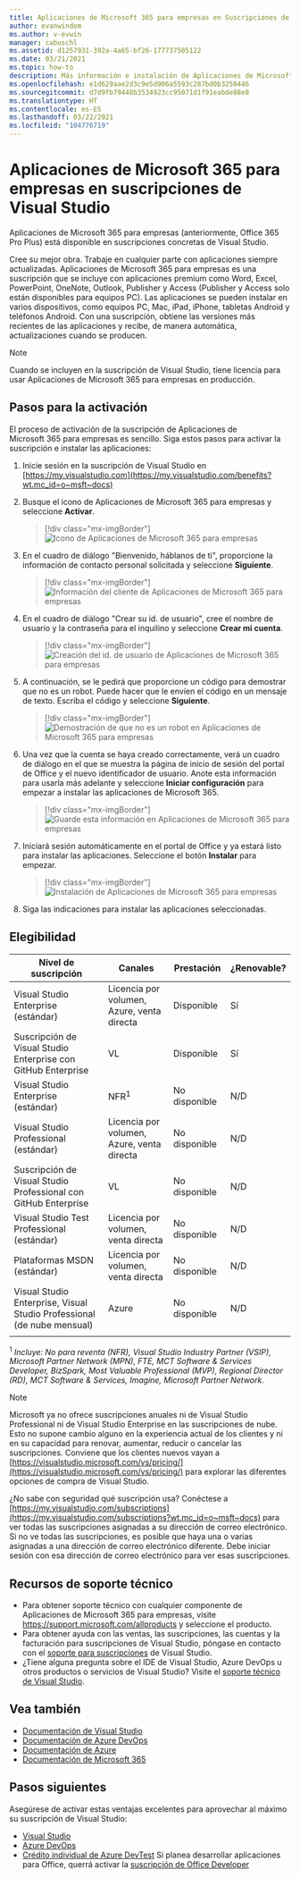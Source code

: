 ```yaml
---
title: Aplicaciones de Microsoft 365 para empresas en Suscripciones de Visual Studio | Microsoft Docs
author: evanwindom
ms.author: v-evwin
manager: cabuschl
ms.assetid: d1257931-392a-4a65-bf26-177737505122
ms.date: 03/21/2021
ms.topic: how-to
description: Más información e instalación de Aplicaciones de Microsoft 365 para empresas
ms.openlocfilehash: e1d629aae2d3c9e5d906a5593c287bd0b3250446
ms.sourcegitcommit: d7d9fb79448b3534923cc95071d1f91eabde88e8
ms.translationtype: HT
ms.contentlocale: es-ES
ms.lasthandoff: 03/22/2021
ms.locfileid: "104776719"
---
```

# <a name="microsoft-365-apps-for-enterprise-in-visual-studio-subscriptions"></a>Aplicaciones de Microsoft 365 para empresas en suscripciones de Visual Studio
Aplicaciones de Microsoft 365 para empresas (anteriormente, Office 365 Pro Plus) está disponible en suscripciones concretas de Visual Studio. 

Cree su mejor obra. Trabaje en cualquier parte con aplicaciones siempre actualizadas. Aplicaciones de Microsoft 365 para empresas es una suscripción que se incluye con aplicaciones premium como Word, Excel, PowerPoint, OneNote, Outlook, Publisher y Access (Publisher y Access solo están disponibles para equipos PC). Las aplicaciones se pueden instalar en varios dispositivos, como equipos PC, Mac, iPad, iPhone, tabletas Android y teléfonos Android. Con una suscripción, obtiene las versiones más recientes de las aplicaciones y recibe, de manera automática, actualizaciones cuando se producen.

> [!NOTE]
> Cuando se incluyen en la suscripción de Visual Studio, tiene licencia para usar Aplicaciones de Microsoft 365 para empresas en producción.  

## <a name="activation-steps"></a>Pasos para la activación
El proceso de activación de la suscripción de Aplicaciones de Microsoft 365 para empresas es sencillo.  Siga estos pasos para activar la suscripción e instalar las aplicaciones:

1. Inicie sesión en la suscripción de Visual Studio en [https://my.visualstudio.com](https://my.visualstudio.com/benefits?wt.mc_id=o~msft~docs)
1. Busque el icono de Aplicaciones de Microsoft 365 para empresas y seleccione **Activar**.
   > [!div class="mx-imgBorder"]
   > ![Icono de Aplicaciones de Microsoft 365 para empresas](_img/microsoft-365-apps-for-enterprise/tile-activate.png "Seleccione Activar para empezar con la suscripción.")

1. En el cuadro de diálogo "Bienvenido, háblanos de ti", proporcione la información de contacto personal solicitada y seleccione **Siguiente**.
   > [!div class="mx-imgBorder"]
   > ![Información del cliente de Aplicaciones de Microsoft 365 para empresas](_img/microsoft-365-apps-for-enterprise/get-to-know-you.png "Escriba la información de contacto.")

1. En el cuadro de diálogo "Crear su id. de usuario", cree el nombre de usuario y la contraseña para el inquilino y seleccione **Crear mi cuenta**.
   > [!div class="mx-imgBorder"]
   > ![Creación del id. de usuario de Aplicaciones de Microsoft 365 para empresas](_img/microsoft-365-apps-for-enterprise/create-your-user-id.png "Cree el identificador de usuario y la contraseña.")

1. A continuación, se le pedirá que proporcione un código para demostrar que no es un robot.  Puede hacer que le envíen el código en un mensaje de texto.  Escriba el código y seleccione **Siguiente**. 
   > [!div class="mx-imgBorder"]
   > ![Demostración de que no es un robot en Aplicaciones de Microsoft 365 para empresas](_img/microsoft-365-apps-for-enterprise/prove-youre-not-a-robot.png "Solicite un código y escríbalo para continuar.")

1. Una vez que la cuenta se haya creado correctamente, verá un cuadro de diálogo en el que se muestra la página de inicio de sesión del portal de Office y el nuevo identificador de usuario.  Anote esta información para usarla más adelante y seleccione **Iniciar configuración** para empezar a instalar las aplicaciones de Microsoft 365.
   > [!div class="mx-imgBorder"]
   > ![Guarde esta información en Aplicaciones de Microsoft 365 para empresas](_img/microsoft-365-apps-for-enterprise/save-this-info.png "Guarde el nuevo id. de usuario y el vínculo al portal de Office.")

1. Iniciará sesión automáticamente en el portal de Office y ya estará listo para instalar las aplicaciones.  Seleccione el botón **Instalar** para empezar.
   > [!div class="mx-imgBorder"]
   > ![Instalación de Aplicaciones de Microsoft 365 para empresas](_img/microsoft-365-apps-for-enterprise/install-your-office-apps.png "Seleccione el botón Instalar para instalar las aplicaciones.")
1. Siga las indicaciones para instalar las aplicaciones seleccionadas.  

## <a name="eligibility"></a>Elegibilidad

| Nivel de suscripción                                                 |     Canales                                            | Prestación                                                          | ¿Renovable?    |
|--------------------------------------------------------------------|---------------------------------------------------------|------------------------------------------------------------------|---------------|
| Visual Studio Enterprise (estándar)   | Licencia por volumen, Azure, venta directa| Disponible       |  Sí          |
| Suscripción de Visual Studio Enterprise con GitHub Enterprise  | VL | Disponible       |  Sí          |
| Visual Studio Enterprise (estándar)   | NFR<sup>1</sup> | No disponible       |  N/D          |
| Visual Studio Professional (estándar) | Licencia por volumen, Azure, venta directa                                       | No disponible                                                            |  N/D          |
| Suscripción de Visual Studio Professional con GitHub Enterprise | VL | No disponible         |  N/D          |
| Visual Studio Test Professional (estándar)                         | Licencia por volumen, venta directa                                              | No disponible                                             |  N/D          |
| Plataformas MSDN (estándar)                                          | Licencia por volumen, venta directa                                              | No disponible                                              |  N/D          |
| Visual Studio Enterprise, Visual Studio Professional (de nube mensual) | Azure | No disponible | N/D |
|  |

<sup>1</sup>  *Incluye:  No para reventa (NFR), Visual Studio Industry Partner (VSIP), Microsoft Partner Network (MPN), FTE, MCT Software & Services Developer, BizSpark, Most Valuable Professional (MVP), Regional Director (RD), MCT Software & Services, Imagine, Microsoft Partner Network.*

> [!NOTE]
> Microsoft ya no ofrece suscripciones anuales ni de Visual Studio Professional ni de Visual Studio Enterprise en las suscripciones de nube. Esto no supone cambio alguno en la experiencia actual de los clientes y ni en su capacidad para renovar, aumentar, reducir o cancelar las suscripciones. Conviene que los clientes nuevos vayan a [https://visualstudio.microsoft.com/vs/pricing/](https://visualstudio.microsoft.com/vs/pricing/) para explorar las diferentes opciones de compra de Visual Studio.

¿No sabe con seguridad qué suscripción usa?  Conéctese a [https://my.visualstudio.com/subscriptions](https://my.visualstudio.com/subscriptions?wt.mc_id=o~msft~docs) para ver todas las suscripciones asignadas a su dirección de correo electrónico. Si no ve todas las suscripciones, es posible que haya una o varias asignadas a una dirección de correo electrónico diferente.  Debe iniciar sesión con esa dirección de correo electrónico para ver esas suscripciones.

## <a name="support-resources"></a>Recursos de soporte técnico
- Para obtener soporte técnico con cualquier componente de Aplicaciones de Microsoft 365 para empresas, visite https://support.microsoft.com/allproducts y seleccione el producto.
- Para obtener ayuda con las ventas, las suscripciones, las cuentas y la facturación para suscripciones de Visual Studio, póngase en contacto con el [soporte para suscripciones](https://aka.ms/vssubscriberhelp) de Visual Studio.
- ¿Tiene alguna pregunta sobre el IDE de Visual Studio, Azure DevOps u otros productos o servicios de Visual Studio?  Visite el [soporte técnico de Visual Studio](https://visualstudio.microsoft.com/support/).

## <a name="see-also"></a>Vea también
- [Documentación de Visual Studio](/visualstudio/)
- [Documentación de Azure DevOps](/azure/devops/)
- [Documentación de Azure](/azure/)
- [Documentación de Microsoft 365](/microsoft-365/)

## <a name="next-steps"></a>Pasos siguientes
Asegúrese de activar estas ventajas excelentes para aprovechar al máximo su suscripción de Visual Studio:
- [Visual Studio](vs-ide-benefit.md)
- [Azure DevOps](vs-azure-devops.md)
- [Crédito individual de Azure DevTest](vs-azure.md) Si planea desarrollar aplicaciones para Office, querrá activar la [suscripción de Office Developer](./vs-m365.md)